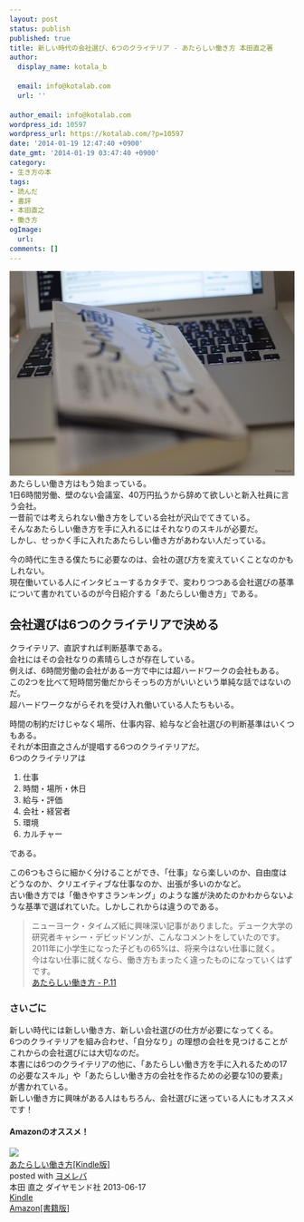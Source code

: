 ```yaml
---
layout: post
status: publish
published: true
title: 新しい時代の会社選び、6つのクライテリア - あたらしい働き方 本田直之著
author:
  display_name: kotala_b

  email: info@kotalab.com
  url: ''

author_email: info@kotalab.com
wordpress_id: 10597
wordpress_url: https://kotalab.com/?p=10597
date: '2014-01-19 12:47:40 +0900'
date_gmt: '2014-01-19 03:47:40 +0900'
category:
- 生き方の本
tags:
- 読んだ
- 書評
- 本田直之
- 働き方
ogImage:
  url:
comments: []
---
```

<p><img src="/wp-content/uploads/books-new-workstyle_140119-546x361.jpg" alt="books-new-workstyle_140119" width="546" height="361" class="alignnone size-large wp-image-10601" /><br />
あたらしい働き方はもう始まっている。<br />
1日6時間労働、壁のない会議室、40万円払うから辞めて欲しいと新入社員に言う会社。<br />
一昔前では考えられない働き方をしている会社が沢山でてきている。<br />
そんなあたらしい働き方を手に入れるにはそれなりのスキルが必要だ。<br />
しかし、せっかく手に入れたあたらしい働き方があわない人だっている。</p>
<p><span class="b">今の時代に生きる僕たちに必要なのは、会社の選び方を変えていくこと</span>なのかもしれない。<br />
現在働いている人にインタビューするカタチで、変わりつつある会社選びの基準について書かれているのが今日紹介する「あたらしい働き方」である。<br />
</p>
<!--more-->
<h2>会社選びは6つのクライテリアで決める</h2>
<p>クライテリア、直訳すれば判断基準である。<br />
会社にはその会社なりの素晴らしさが存在している。<br />
例えば、6時間労働の会社がある一方で中には超ハードワークの会社もある。<br />
この2つを比べて短時間労働だからそっちの方がいいという単純な話ではないのだ。<br />
超ハードワークながらそれを受け入れ働いている人たちもいる。</p>
<p>時間の制約だけじゃなく場所、仕事内容、給与など会社選びの判断基準はいくつもある。<br />
それが本田直之さんが提唱する6つのクライテリアだ。<br />
6つのクライテリアは</p>
<ol>
<li>仕事</li>
<li>時間・場所・休日</li>
<li>給与・評価</li>
<li>会社・経営者</li>
<li>環境</li>
<li>カルチャー</li>
</ol>
<p>である。</p>
<p>この6つもさらに細かく分けることができ、「仕事」なら楽しいのか、自由度はどうなのか、クリエイティブな仕事なのか、出張が多いのかなど。<br />
古い働き方では「働きやすさランキング」のような誰が決めたのかわからないような基準で選ばれていた。しかしこれからは違うのである。</p>
<blockquote><p>ニューヨーク・タイムズ紙に興味深い記事がありました。デューク大学の研究者キャシー・デビッドソンが、こんなコメントをしていたのです。2011年に小学生になった子どもの65%は、将来今はない仕事に就く。<br />
今はない仕事に就くなら、働き方もまったく違ったものになっていくはずです。<br />
<a href="https://www.amazon.co.jp/exec/obidos/asin/B00DE3CUBW/same-22/" rel="nofollow" target="_blank">あたらしい働き方 - P.11</a></p></blockquote>
<h3>さいごに</h3>
<p>新しい時代には新しい働き方、新しい会社選びの仕方が必要になってくる。<br />
6つのクライテリアを組み合わせ、「自分なり」の理想の会社を見つけることがこれからの会社選びには大切なのだ。<br />
本書には6つのクライテリアの他に、「あたらしい働き方を手に入れるための17の必要なスキル」や「あたらしい働き方の会社を作るための必要な10の要素」が書かれている。<br />
新しい働き方に興味がある人はもちろん、会社選びに迷っている人にもオススメです！</p>
<h4 class="aam">Amazonのオススメ！</h4>
<div class="booklink-box">
<div class="booklink-image"><a href="https://www.amazon.co.jp/exec/obidos/asin/B00DE3CUBW/same-22/" rel="nofollow" target="_blank"><img src="https://images-fe.ssl-images-amazon.com/images/I/41fLIzVjP2L._SL160_.jpg" style="border: none;" /></a></div>
<div class="booklink-info">
<div class="booklink-name"><a href="https://www.amazon.co.jp/exec/obidos/asin/B00DE3CUBW/same-22/" rel="nofollow" target="_blank">あたらしい働き方[Kindle版]</a>
<div class="booklink-powered-date">posted with <a href="https://yomereba.com" rel="nofollow" target="_blank">ヨメレバ</a></div>
</div>
<div class="booklink-detail">本田 直之 ダイヤモンド社 2013-06-17    </div>
<div class="booklink-link2">
<div class="shoplinkkindle"><a href="https://www.amazon.co.jp/exec/obidos/ASIN/B00DE3CUBW/same-22/" rel="nofollow" target="_blank" >Kindle</a></div>
<div class="shoplinkamazon"><a href="https://www.amazon.co.jp/exec/obidos/ASIN/4478023808/same-22/" rel="nofollow" target="_blank" title="アマゾン" >Amazon[書籍版]</a></div>
</p></div>
</div>
<div class="booklink-footer"></div>
</div>
